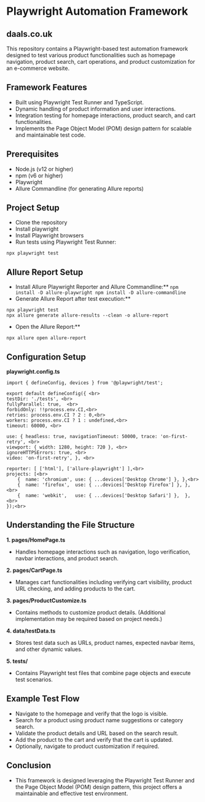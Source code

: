 <h1>Playwright Automation Framework</h1>
<h2>daals.co.uk</h2>

This repository contains a Playwright-based test automation framework designed to test various product functionalities such as homepage navigation, product search, cart operations, and product customization for an e-commerce website.

## Framework Features
* Built using Playwright Test Runner and TypeScript.
* Dynamic handling of product information and user interactions.
* Integration testing for homepage interactions, product search, and cart functionalities.
* Implements the Page Object Model (POM) design pattern for scalable and maintainable test code.

## Prerequisites
* Node.js (v12 or higher)
* npm (v6 or higher)
* Playwright
* Allure Commandline (for generating Allure reports)

## Project Setup
* Clone the repository
* Install playwright
* Install Playwright browsers
* Run tests using Playwright Test Runner:
```
npx playwright test
```

## Allure Report Setup 
* Install Allure Playwright Reporter and Allure Commandline:**
``
npm install -D allure-playwright
npm install -D allure-commandline
``
* Generate Allure Report after test execution:**
```
npx playwright test
npx allure generate allure-results --clean -o allure-report
```
* Open the Allure Report:**
```
npx allure open allure-report
```

## Configuration Setup 
**playwright.config.ts**
```
import { defineConfig, devices } from '@playwright/test';

export default defineConfig({ <br>
testDir: './tests', <br>
fullyParallel: true,  <br>
forbidOnly: !!process.env.CI,<br>
retries: process.env.CI ? 2 : 0,<br>
workers: process.env.CI ? 1 : undefined,<br>
timeout: 60000, <br>

use: { headless: true, navigationTimeout: 50000, trace: 'on-first-retry', <br>
viewport: { width: 1280, height: 720 }, <br>
ignoreHTTPSErrors: true, <br>
video: 'on-first-retry', }, <br>

reporter: [ ['html'], ['allure-playwright'] ],<br>
projects: [<br>
    {  name: 'chromium', use: { ...devices['Desktop Chrome'] }, },<br>
    {  name: 'firefox',  use: { ...devices['Desktop Firefox'] }, },<br>
    {  name: 'webkit',   use: { ...devices['Desktop Safari'] },  },<br>
});<br>
```
## Understanding the File Structure
**1. pages/HomePage.ts**
* Handles homepage interactions such as navigation, logo verification, navbar interactions, and product search.

**2. pages/CartPage.ts**
* Manages cart functionalities including verifying cart visibility, product URL checking, and adding products to the cart.

**3. pages/ProductCustomize.ts**
* Contains methods to customize product details. (Additional implementation may be required based on project needs.)

**4. data/testData.ts**
* Stores test data such as URLs, product names, expected navbar items, and other dynamic values.

**5. tests/**
* Contains Playwright test files that combine page objects and execute test scenarios.

## Example Test Flow
* Navigate to the homepage and verify that the logo is visible.
* Search for a product using product name suggestions or category search.
* Validate the product details and URL based on the search result.
* Add the product to the cart and verify that the cart is updated.
* Optionally, navigate to product customization if required.


## Conclusion
* This framework is designed leveraging the Playwright Test Runner and the Page Object Model (POM) design pattern, this project offers a maintainable and effective test environment.
